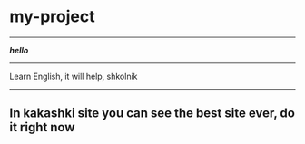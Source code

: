 # my-project
___

***hello***
___

Learn English, it will help, shkolnik
___

## In kakashki site you can see the best site ever, do it right now
